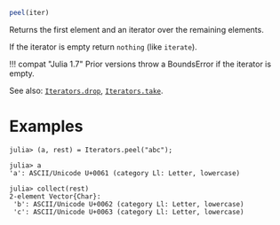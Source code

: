 ```julia
peel(iter)
```

Returns the first element and an iterator over the remaining elements.

If the iterator is empty return `nothing` (like `iterate`).

!!! compat "Julia 1.7"
    Prior versions throw a BoundsError if the iterator is empty.


See also: [`Iterators.drop`](@ref), [`Iterators.take`](@ref).

# Examples

```jldoctest
julia> (a, rest) = Iterators.peel("abc");

julia> a
'a': ASCII/Unicode U+0061 (category Ll: Letter, lowercase)

julia> collect(rest)
2-element Vector{Char}:
 'b': ASCII/Unicode U+0062 (category Ll: Letter, lowercase)
 'c': ASCII/Unicode U+0063 (category Ll: Letter, lowercase)
```
